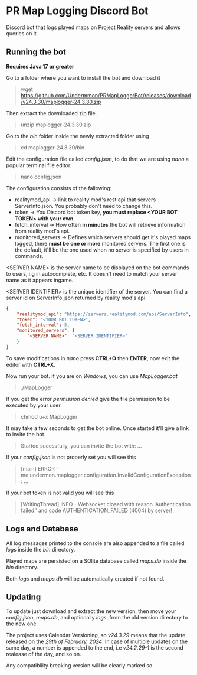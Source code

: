 # PR Map Logging Discord Bot
Discord bot that logs played maps on Project Reality servers and allows queries on it.

## Running the bot

**Requires Java 17 or greater**

Go to a folder where you want to install the bot and download it
> wget https://github.com/Undermmon/PRMapLoggerBot/releases/download/v24.3.30/maplogger-24.3.30.zip

Then extract the downloaded zip file.
> unzip maplogger-24.3.30.zip

Go to the *bin* folder inside the newly extracted folder using 
> cd maplogger-24.3.30/bin

Edit the configuration file called *config.json*, to do that we are using *nano* a popular terminal file editor.
> nano config.json

The configuration consists of the fallowing:
- realitymod_api -> link to reality mod's rest api that servers ServerInfo.json. You probably don't need to change this.
- token -> You Discord bot token key, **you must replace \<YOUR BOT TOKEN\> with your own**.
- fetch_interval -> How often **in minutes** the bot will retrieve information from  reality mod's api.
- monitored_servers -> Defines which servers should get it's played maps logged, there **must be one or more** monitored servers. The first one is the default, it'll be the one used when no server is specified by users in commands.

\<SERVER NAME\> is the server name to be displayed on the bot commands to users, i.g in autocomplete, etc. It doesn't need to match your server name as it appears ingame.

\<SERVER IDENTIFIER\> is the unique identifier of the server. You can find a server id on ServerInfo.json returned by reality mod's api. 

```JSON
{
	"realitymod_api": "https://servers.realitymod.com/api/ServerInfo",
	"token": "<YOUR BOT TOKEN>",
	"fetch_interval": 5,
	"monitored_servers": {
		"<SERVER NAME>": "<SERVER IDENTIFIER>"
	}
}
```
To save modifications in *nano* press **CTRL+O** then **ENTER**, now exit the editor with **CTRL+X**.

Now run your bot. If you are on *Windows*, you can use *MapLogger.bat*

> ./MapLogger

If you get the error *permission denied* give the file permission to be executed by your user 

> chmod u+x MapLogger

It may take a few seconds to get the bot online. Once started it'll give a link to invite the bot.

> Started sucessfully, you can invite the bot with: ...

If your *config.json* is not properly set you will see this

> [main] ERROR - me.undermon.maplogger.configuration.InvalidConfigurationException: ...

If your bot token is not valid you will see this

> [WritingThread] INFO  - Websocket closed with reason 'Authentication failed.' and code AUTHENTICATION_FAILED (4004) by server!

## Logs and Database

All log messages printed to the console are also appended to a file called *logs* inside the *bin* directory.

Played maps are persisted on a SQlite database called *maps.db* inside the *bin* directory.

Both *logs* and *maps.db* will be automatically created if not found.

## Updating

To update just download and extract the new version, then move your *config.json*, *maps.db*, and optionally *logs*, from the old version directory to the new one.

The project uses Calendar Versioning, so *v24.3.29* means that the update released on the *29th of February, 2024*. In case of multiple updates on the same day, a number is appended to the end, i.e *v24.2.29-1* is the second realease of the day, and so on.

Any compatibility breaking version will be clearly marked so.